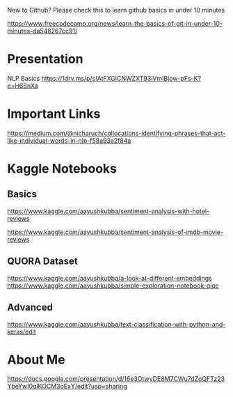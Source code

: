 New to Github?
Please check this to learn github basics in under 10 minutes

https://www.freecodecamp.org/news/learn-the-basics-of-git-in-under-10-minutes-da548267cc91/



# Presentation

NLP Basics
https://1drv.ms/p/s!AtFXGiCNWZXT93lVmIBjow-pFs-K?e=H6SnXa


# Important Links
https://medium.com/@nicharuch/collocations-identifying-phrases-that-act-like-individual-words-in-nlp-f58a93a2f84a

# Kaggle Notebooks
## Basics
  https://www.kaggle.com/aayushkubba/sentiment-analysis-with-hotel-reviews
  
  https://www.kaggle.com/aayushkubba/sentiment-analysis-of-imdb-movie-reviews
  
 ## QUORA Dataset
 https://www.kaggle.com/aayushkubba/a-look-at-different-embeddings
 https://www.kaggle.com/aayushkubba/simple-exploration-notebook-qiqc

## Advanced
https://www.kaggle.com/aayushkubba/text-classification-with-python-and-keras/edit


# About Me
https://docs.google.com/presentation/d/16e3OtwyDE8M7CWu7dZoQFTz23YbeYwI0qlKOCM3oExY/edit?usp=sharing
